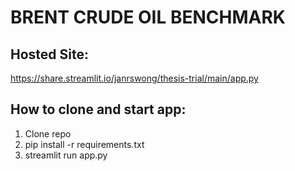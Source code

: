# BRENT CRUDE OIL BENCHMARK

## Hosted Site:
https://share.streamlit.io/janrswong/thesis-trial/main/app.py

## How to clone and start app:
 1. Clone repo
 2. pip install -r requirements.txt
 3. streamlit run app.py


